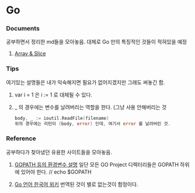 # Go

### Documents
공부하면서 정리한 md들을 모아놓음. 대체로 Go 만의 특징적인 것들이 적혀있을 예정

1. [Array & Slice](https://github.com/FullOfOrange/Go/blob/master/docs/arrays%26slices.md)

### Tips

여기있는 설명들은 내가 익숙해지면 필요가 없어지겠지만 그래도 써놓긴 함.

1. var i = 1 은 i := 1 로 대체될 수 있다.

2. \_ 의 경우에는 변수를 날려버리는 역할을 한다. (그냥 사용 안해버리는 것
   ```go
   body, _ := ioutil.ReadFile(filename)
   위의 경우에는 리턴이 (body, error) 인데, 여기서 error 를 날려버린 것.
   ```

### Reference

공부하다가 찾아냈던 유용한 사이트들을 모아놓음.

1. [GOPATH 등의 환경변수 설명](https://steemit.com/golang/@dakeshi/go-gopath-gobin)
   일단 모든 GO Project 디렉터리들은 GOPATH 하위에 있어야 한다. // echo \$GOPATH
   
2. [Go 언어 한국어 위키](https://github.com/golang-kr/golang-doc/wiki)
   번역된 것이 별로 없는것이 함정이다.
